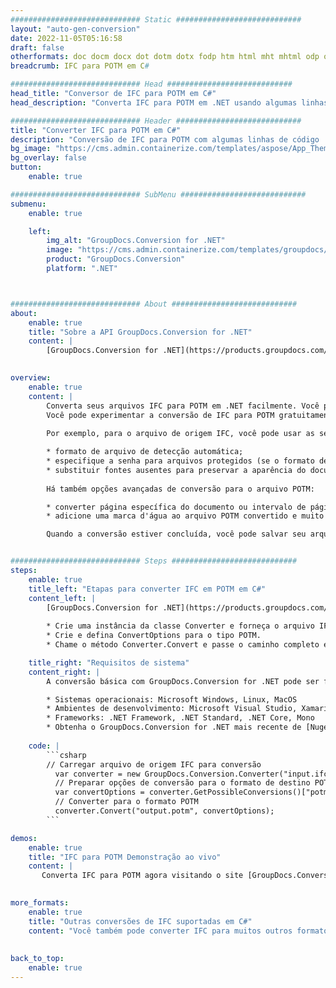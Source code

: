 ```yaml
---
############################# Static ############################
layout: "auto-gen-conversion"
date: 2022-11-05T05:16:58
draft: false
otherformats: doc docm docx dot dotm dotx fodp htm html mht mhtml odp odt otp pot potm potx pps ppsm ppsx ppt pptm pptx rtf
breadcrumb: IFC para POTM em C#

############################# Head ############################
head_title: "Conversor de IFC para POTM em C#"
head_description: "Converta IFC para POTM em .NET usando algumas linhas de código. Use a API de conversão de documentos do GroupDocs para converter mais de 160 formatos de arquivo."

############################# Header ############################
title: "Converter IFC para POTM em C#"
description: "Conversão de IFC para POTM com algumas linhas de código .NET"
bg_image: "https://cms.admin.containerize.com/templates/aspose/App_Themes/V3/images/bg/header1.png"
bg_overlay: false
button:
    enable: true

############################# SubMenu ############################
submenu:
    enable: true

    left:
        img_alt: "GroupDocs.Conversion for .NET"
        image: "https://cms.admin.containerize.com/templates/groupdocs/images/product-logos/90x90-noborder/groupdocs-conversion-net.png"
        product: "GroupDocs.Conversion"
        platform: ".NET"



############################# About ############################
about:
    enable: true
    title: "Sobre a API GroupDocs.Conversion for .NET"
    content: |
        [GroupDocs.Conversion for .NET](https://products.groupdocs.com/conversion/net/) pode ser usado para converter Microsoft Word, Excel, PowerPoint, PDF, Visio e outros formatos. GroupDocs.Conversion é uma API independente que é adequada para sistemas internos e de back-end onde é necessário alto desempenho. Não depende de nenhum software como Microsoft ou Open Office.
    

overview:
    enable: true
    content: |
        Converta seus arquivos IFC para POTM em .NET facilmente. Você pode usar apenas algumas linhas de código C# em qualquer plataforma de sua escolha, como - Windows, Linux, macOS.
        Você pode experimentar a conversão de IFC para POTM gratuitamente e avaliar a qualidade dos resultados da conversão. Juntamente com cenários de conversão de arquivo simples, você pode tentar opções mais avançadas para carregar o arquivo de origem IFC e para salvar o resultado de saída POTM. 
        
        Por exemplo, para o arquivo de origem IFC, você pode usar as seguintes opções de carregamento:

        * formato de arquivo de detecção automática;
        * especifique a senha para arquivos protegidos (se o formato de arquivo suportar);
        * substituir fontes ausentes para preservar a aparência do documento.
        
        Há também opções avançadas de conversão para o arquivo POTM:

        * converter página específica do documento ou intervalo de páginas;
        * adicione uma marca d'água ao arquivo POTM convertido e muito mais.

        Quando a conversão estiver concluída, você pode salvar seu arquivo POTM no caminho do arquivo local ou em qualquer armazenamento de terceiros, como FTP, Amazon S3, Google Drive, Dropbox etc. Observe - para converter IFC para {{ TO}} não há necessidade de nenhum software adicional instalado - como MS Office, Open Office, Adobe Acrobat Reader etc.


############################# Steps ############################
steps:
    enable: true
    title_left: "Etapas para converter IFC em POTM em C#"
    content_left: |
        [GroupDocs.Conversion for .NET](https://products.groupdocs.com/conversion/net/) torna mais fácil para os desenvolvedores converter um arquivo IFC para POTM com algumas linhas de código.
        
        * Crie uma instância da classe Converter e forneça o arquivo IFC com o caminho completo
        * Crie e defina ConvertOptions para o tipo POTM.
        * Chame o método Converter.Convert e passe o caminho completo e o formato (POTM) como parâmetro

    title_right: "Requisitos de sistema"
    content_right: |
        A conversão básica com GroupDocs.Conversion for .NET pode ser feita em apenas algumas etapas simples. Nossas APIs são suportadas em todas as principais plataformas e sistemas operacionais. Antes de executar o código abaixo, certifique-se de ter os seguintes pré-requisitos instalados em seu sistema.

        * Sistemas operacionais: Microsoft Windows, Linux, MacOS
        * Ambientes de desenvolvimento: Microsoft Visual Studio, Xamarin, MonoDevelop
        * Frameworks: .NET Framework, .NET Standard, .NET Core, Mono
        * Obtenha o GroupDocs.Conversion for .NET mais recente de [Nuget](https://www.nuget.org/packages/groupdocs.conversion)
         
    code: |
        ```csharp    
        // Carregar arquivo de origem IFC para conversão
          var converter = new GroupDocs.Conversion.Converter("input.ifc");
          // Preparar opções de conversão para o formato de destino POTM
          var convertOptions = converter.GetPossibleConversions()["potm"].ConvertOptions;
          // Converter para o formato POTM
          converter.Convert("output.potm", convertOptions);
        ```

demos:
    enable: true
    title: "IFC para POTM Demonstração ao vivo"
    content: |
       Converta IFC para POTM agora visitando o site [GroupDocs.Conversion App](https://products.groupdocs.app/conversion/family). A demonstração online tem as seguintes vantagens
          

more_formats:
    enable: true
    title: "Outras conversões de IFC suportadas em C#"
    content: "Você também pode converter IFC para muitos outros formatos de arquivo. Por favor, veja a lista abaixo."
       
       
back_to_top:
    enable: true
---
```

